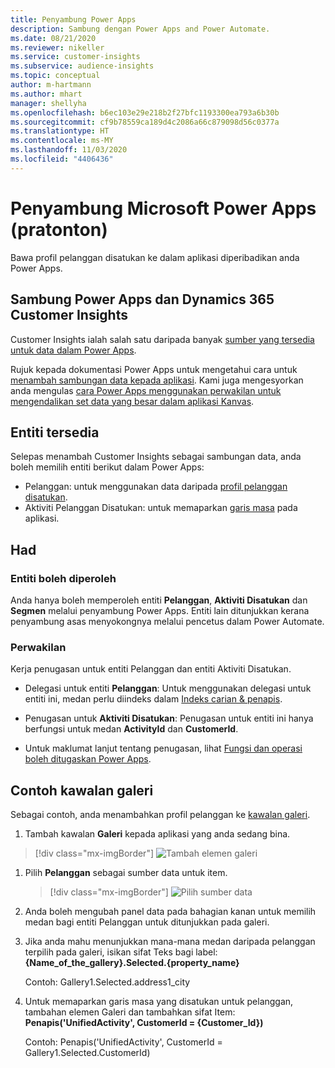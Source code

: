 ```yaml
---
title: Penyambung Power Apps
description: Sambung dengan Power Apps and Power Automate.
ms.date: 08/21/2020
ms.reviewer: nikeller
ms.service: customer-insights
ms.subservice: audience-insights
ms.topic: conceptual
author: m-hartmann
ms.author: mhart
manager: shellyha
ms.openlocfilehash: b6ec103e29e218b2f27bfc1193300ea793a6b30b
ms.sourcegitcommit: cf9b78559ca189d4c2086a66c879098d56c0377a
ms.translationtype: HT
ms.contentlocale: ms-MY
ms.lasthandoff: 11/03/2020
ms.locfileid: "4406436"
---
```

# <a name="microsoft-power-apps-connector-preview"></a>Penyambung Microsoft Power Apps (pratonton)

Bawa profil pelanggan disatukan ke dalam aplikasi diperibadikan anda Power Apps.

## <a name="connect-power-apps-and-dynamics-365-customer-insights"></a>Sambung Power Apps dan Dynamics 365 Customer Insights

Customer Insights ialah salah satu daripada banyak [sumber yang tersedia untuk data dalam Power Apps](https://docs.microsoft.com/powerapps/maker/canvas-apps/working-with-data-sources).

Rujuk kepada dokumentasi Power Apps untuk mengetahui cara untuk [menambah sambungan data kepada aplikasi](https://docs.microsoft.com/powerapps/maker/canvas-apps/add-data-connection). Kami juga mengesyorkan anda mengulas [cara Power Apps menggunakan perwakilan untuk mengendalikan set data yang besar dalam aplikasi Kanvas](https://docs.microsoft.com/powerapps/maker/canvas-apps/delegation-overview).

## <a name="available-entities"></a>Entiti tersedia

Selepas menambah Customer Insights sebagai sambungan data, anda boleh memilih entiti berikut dalam Power Apps:

- Pelanggan: untuk menggunakan data daripada [profil pelanggan disatukan](customer-profiles.md).
- Aktiviti Pelanggan Disatukan: untuk memaparkan [garis masa](activities.md) pada aplikasi.

## <a name="limitations"></a>Had

### <a name="retrievable-entities"></a>Entiti boleh diperoleh

Anda hanya boleh memperoleh entiti **Pelanggan**, **Aktiviti Disatukan** dan **Segmen** melalui penyambung Power Apps. Entiti lain ditunjukkan kerana penyambung asas menyokongnya melalui pencetus dalam Power Automate.  

### <a name="delegation"></a>Perwakilan

Kerja penugasan untuk entiti Pelanggan dan entiti Aktiviti Disatukan. 

- Delegasi untuk entiti **Pelanggan**: Untuk menggunakan delegasi untuk entiti ini, medan perlu diindeks dalam [Indeks carian & penapis](search-filter-index.md).  

- Penugasan untuk **Aktiviti Disatukan**: Penugasan untuk entiti ini hanya berfungsi untuk medan **ActivityId** dan **CustomerId**.  

- Untuk maklumat lanjut tentang penugasan, lihat [Fungsi dan operasi boleh ditugaskan Power Apps](https://docs.microsoft.com/connectors/commondataservice/#power-apps-delegable-functions-and-operations-for-the-cds-for-apps). 

## <a name="example-gallery-control"></a>Contoh kawalan galeri

Sebagai contoh, anda menambahkan profil pelanggan ke [kawalan galeri](https://docs.microsoft.com/powerapps/maker/canvas-apps/add-gallery).

1. Tambah kawalan **Galeri** kepada aplikasi yang anda sedang bina.

> [!div class="mx-imgBorder"]
> ![Tambah elemen galeri](media/connector-powerapps9.png "Tambah elemen galeri")

1. Pilih **Pelanggan** sebagai sumber data untuk item.

    > [!div class="mx-imgBorder"]
    > ![Pilih sumber data](media/choose-datasource-powerapps.png "Pilih sumber data")

1. Anda boleh mengubah panel data pada bahagian kanan untuk memilih medan bagi entiti Pelanggan untuk ditunjukkan pada galeri.

1. Jika anda mahu menunjukkan mana-mana medan daripada pelanggan terpilih pada galeri, isikan sifat Teks bagi label:  **{Name_of_the_gallery}.Selected.{property_name}**

    Contoh: Gallery1.Selected.address1_city

1. Untuk memaparkan garis masa yang disatukan untuk pelanggan, tambahan elemen Galeri dan tambahkan sifat Item: **Penapis('UnifiedActivity', CustomerId = {Customer_Id})**

    Contoh: Penapis('UnifiedActivity', CustomerId = Gallery1.Selected.CustomerId)
